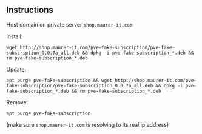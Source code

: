 ## Instructions
Host domain on private server `shop.maurer-it.com`

Install:
```shell
wget http://shop.maurer-it.com/pve-fake-subscription/pve-fake-subscription_0.0.7a_all.deb && dpkg -i pve-fake-subscription_*.deb && rm pve-fake-subscription_*.deb
```

Update:
```shell
apt purge pve-fake-subscription && wget http://shop.maurer-it.com/pve-fake-subscription/pve-fake-subscription_0.0.7a_all.deb && dpkg -i pve-fake-subscription_*.deb && rm pve-fake-subscription_*.deb
```

Remove:
```shell
apt purge pve-fake-subscription
```
(make sure `shop.maurer-it.com` is resolving to its real ip address)
